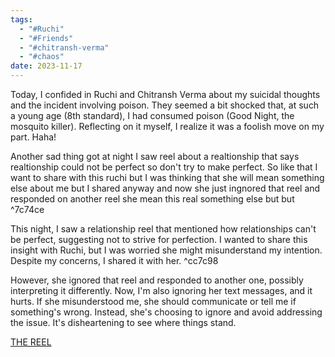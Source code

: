 ```yaml
---
tags:
  - "#Ruchi"
  - "#Friends"
  - "#chitransh-verma"
  - "#chaos"
date: 2023-11-17
---
```

Today, I confided in Ruchi and Chitransh Verma about my suicidal thoughts and the incident involving poison. They seemed a bit shocked that, at such a young age (8th standard), I had consumed poison (Good Night, the mosquito killer). Reflecting on it myself, I realize it was a foolish move on my part. Haha!


Another sad thing got at night I saw reel about a realtionship that says realtionship could not be perfect so don't try to make perfect.
So like that I want to share with this ruchi but I was thinking that she will mean something else about me but I shared anyway and now she just ingnored that reel and responded on another 
reel she mean this real something else but but  ^7c74ce

This night, I saw a relationship reel that mentioned how relationships can't be perfect, suggesting not to strive for perfection. I wanted to share this insight with Ruchi, but I was worried she might misunderstand my intention. Despite my concerns, I shared it with her. ^cc7c98

However, she ignored that reel and responded to another one, possibly interpreting it differently. Now, I'm also ignoring her text messages, and it hurts. If she misunderstood me, she should communicate or tell me if something's wrong. Instead, she's choosing to ignore and avoid addressing the issue. It's disheartening to see where things stand.

[THE REEL](https://www.instagram.com/reel/CzoK3HVRQ9g/?igshid=NTYzOWQzNmJjMA==)